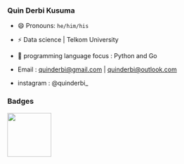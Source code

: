 ### Quin Derbi Kusuma
- 😄 Pronouns: `he/him/his`
- ⚡ Data science | Telkom University
- 🌱 programming language focus : Python and Go

- Email : quinderbi@gmail.com | quinderbi@outlook.com
- instagram : @quinderbi_
<!--
**quinderbi/quinderbi** is a ✨ _special_ ✨ repository because its `README.md` (this file) appears on your GitHub profile.

Here are some ideas to get you started:

- 🔭 I’m currently working on ...
- 🌱 I’m currently learning ...
- 👯 I’m looking to collaborate on ...
- 🤔 I’m looking for help with ...
- 💬 Ask me about ...
- 📫 How to reach me: ...
- 😄 Pronouns: ...
- ⚡ Fun fact: ...
-->
### Badges
<img src="https://github.githubassets.com/images/modules/profile/achievements/pull-shark-default.png" width=100>
<div data-iframe-width="100" data-iframe-height="180" data-share-badge-id="f0a78ecd-b37a-4ea2-89e3-051f46c3a560" data-share-badge-host="https://www.credly.com"></div><script type="text/javascript" async src="//cdn.credly.com/assets/utilities/embed.js"></script>
